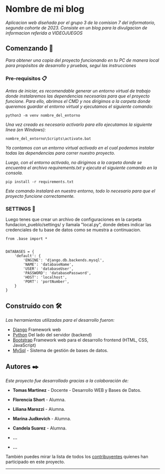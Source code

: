 # Nombre de mi blog

_Aplicacion web diseñada por el grupo 3 de la comision 7 del informatorio, segunda cohorte de 2023.
Consiste en un blog para la divulgacion de informacion referida a VIDEOJUEGOS_

## Comenzando 🚀

_Para obtener una copia del proyecto funcionando en tu PC de manera local para propósitos de desarrollo y pruebas, seguí las instrucciones_


### Pre-requisitos 📋

_Antes de iniciar, es recomendable generar un entorno virtual de trabajo donde instalaremos las dependencias necesarias para que el proyecto funcione. Para ello, abrimos el CMD y nos dirigimos a la carpeta donde queremos guardar el entorno virtual y ejecutamos el siguiente comando:_


```
python3 -m venv nombre_del_entorno

```
_Una vez creado es necesario activarlo para ello ejecutamos la siguiente linea (en Windows):_


```
nombre_del_entorno\Scripts\activate.bat

```

_Ya contamos con un entorno virtual activado en el cual podemos instalar todas las dependencias para correr nuestro proyecto._


_Luego, con el entorno activado, no dirigimos a la carpeta donde se encuentra el archivo requirements.txt y ejecuta el siguiente comando en la consola._

```
pip install -r requirements.txt

```
_Este comando instalará en nuestro entorno, todo lo necesario para que el proyecto funcione correctamente._

### SETTINGS 🔧

Luego tenes que crear un archivo de configuraciones en la carpeta fundacion_pueblo/settings/ y llamala "local.py", donde debes indicar las credenciales de tu base de datos como se muestra a continuacion.

```
from .base import *


DATABASES = {
    'default': {
        'ENGINE': 'django.db.backends.mysql', 
        'NAME': 'databaseName',
        'USER': 'databaseUser',
        'PASSWORD': 'databasePassword',
        'HOST': 'localhost',
        'PORT': 'portNumber',
    }
}

```


## Construido con 🛠️

_Las herramientas utilizadas para el desarrollo fueron:_

* [Django](https://www.djangoproject.com/) Framework web
* [Python](https://www.python.org/) Del lado del servidor (backend)
* [Bootstrap](https://getbootstrap.com/) Framework web para el desarrollo frontend (HTML, CSS, JavaScript)
* [MySql](https://www.mysql.com/) - Sistema de gestión de bases de datos.


## Autores ✒️

_Este proyecto fue desarrollado gracias a la colaboración de:_

* **Tomas Martinez** - Docente - Desarrollo WEB y Bases de Datos.

* **Florencia Short** - Alumna.
* **Liliana Marozzi** - Alumna.
* **Marina Judkevich** - Alumna.
* **Candela Suarez** - Alumna. 
* **...** 
* **...** 


También puedes mirar la lista de todos los [contribuyentes](https://github.com/LilianaMarozzi/blog-comision7-G3/graphs/contributors) quíenes han participado en este proyecto. 




---
